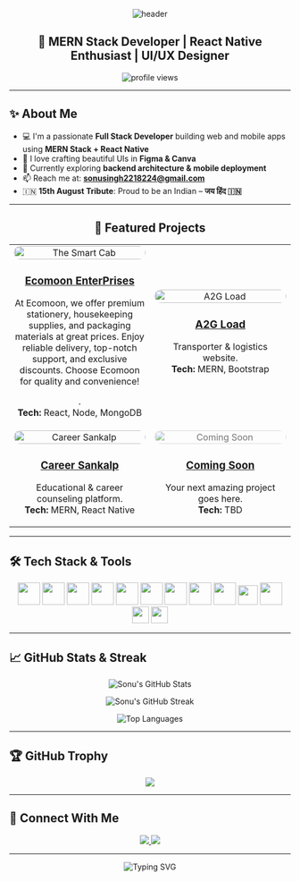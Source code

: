 <!-- Header Image -->
<p align="center">
  <img src="https://capsule-render.vercel.app/api?text=Hi%20there!%20I'm%20Sonu%20Singh&animation=fadeIn&type=waving&color=gradient&height=120" alt="header"/>
</p>

<h2 align="center">🚀 MERN Stack Developer | React Native Enthusiast | UI/UX Designer</h2>

<p align="center">
  <img src="https://komarev.com/ghpvc/?username=sonusingh2218224&label=Profile%20views&color=0e75b6&style=flat" alt="profile views"/>
</p>

---

## ✨ About Me

- 💻 I'm a passionate **Full Stack Developer** building web and mobile apps using **MERN Stack + React Native**
- 🎨 I love crafting beautiful UIs in **Figma & Canva**
- 🌱 Currently exploring **backend architecture & mobile deployment**
- 📫 Reach me at: **sonusingh2218224@gmail.com**
- 🇮🇳 **15th August Tribute**: Proud to be an Indian – **जय हिंद 🇮🇳**

---

<h2 align="center">🚀 Featured Projects</h2>

<table>
  <tr>
    <td align="center" width="50%">
      <a href="https://www.thesmartcab.in/" target="_blank">
        <img src="https://www.thesmartcab.in/logo192.png" alt="The Smart Cab" width="100%" style="border-radius: 15px;" />
        <h3>Ecomoon EnterPrises</h3>
      </a>
      <p>At Ecomoon, we offer premium stationery, housekeeping supplies, and packaging materials at great prices. Enjoy reliable delivery, top-notch support, and exclusive discounts. Choose Ecomoon for quality and convenience!

.<br/><strong>Tech:</strong> React, Node, MongoDB</p>
    </td>
    <td align="center" width="50%">
      <a href="https://a2gload.com/" target="_blank">
        <img src="https://res.cloudinary.com/dyg9hizdr/image/upload/v1754503101/github/ecomoon_tdeh1z.png" alt="A2G Load" width="100%" style="border-radius: 15px;" />
        <h3>A2G Load</h3>
      </a>
      <p>Transporter & logistics website.<br/><strong>Tech:</strong> MERN, Bootstrap</p>
    </td>
  </tr>
  <tr>
    <td align="center" width="50%">
      <a href="https://careersankalp.in/" target="_blank">
        <img src="https://res.cloudinary.com/dyg9hizdr/image/upload/v1754501913/github/Frame_1171276424_s9pemd.png" alt="Career Sankalp" width="100%" style="border-radius: 15px;" />
        <h3>Career Sankalp</h3>
      </a>
      <p>Educational & career counseling platform.<br/><strong>Tech:</strong> MERN, React Native</p>
    </td>
    <td align="center" width="50%">
      <a href="#" target="_blank">
        <img src="https://via.placeholder.com/600x350?text=Your+Next+Project" alt="Coming Soon" width="100%" style="border-radius: 15px; opacity: 0.6;" />
        <h3>Coming Soon</h3>
      </a>
      <p>Your next amazing project goes here.<br/><strong>Tech:</strong> TBD</p>
    </td>
  </tr>
</table>

---

## 🛠️ Tech Stack & Tools

<p align="center">
  <img src="https://cdn.jsdelivr.net/gh/devicons/devicon/icons/html5/html5-original.svg" width="40"/>
  <img src="https://cdn.jsdelivr.net/gh/devicons/devicon/icons/css3/css3-original.svg" width="40"/>
  <img src="https://cdn.jsdelivr.net/gh/devicons/devicon/icons/javascript/javascript-original.svg" width="40"/>
  <img src="https://cdn.jsdelivr.net/gh/devicons/devicon/icons/react/react-original.svg" width="40"/>
  <img src="https://cdn.jsdelivr.net/gh/devicons/devicon/icons/nodejs/nodejs-original.svg" width="40"/>
  <img src="https://cdn.jsdelivr.net/gh/devicons/devicon/icons/express/express-original.svg" width="40"/>
  <img src="https://cdn.jsdelivr.net/gh/devicons/devicon/icons/mongodb/mongodb-original.svg" width="40"/>
  <img src="https://cdn.jsdelivr.net/gh/devicons/devicon/icons/bootstrap/bootstrap-plain.svg" width="40"/>
  <img src="https://cdn.jsdelivr.net/gh/devicons/devicon/icons/sass/sass-original.svg" width="40"/>
  <img src="https://reactnative.dev/img/header_logo.svg" width="35"/>
  <img src="https://cdn.jsdelivr.net/gh/devicons/devicon/icons/photoshop/photoshop-line.svg" width="40"/>
  <img src="https://cdn.worldvectorlogo.com/logos/figma-1.svg" width="30"/>
  <img src="https://cdn.worldvectorlogo.com/logos/canva-1.svg" width="30"/>
</p>

---

## 📈 GitHub Stats & Streak

<p align="center">
  <img src="https://github-readme-stats.vercel.app/api?username=sonusingh2218224&show_icons=true&theme=default" alt="Sonu's GitHub Stats" />
</p>

<p align="center">
  <img src="https://github-readme-streak-stats.herokuapp.com/?user=sonusingh2218224&theme=default" alt="Sonu's GitHub Streak" />
</p>

<p align="center">
  <img src="https://github-readme-stats.vercel.app/api/top-langs?username=sonusingh2218224&show_icons=true&locale=en&layout=compact" alt="Top Languages" />
</p>

---

## 🏆 GitHub Trophy

<p align="center">
  <img src="https://github-profile-trophy.vercel.app/?username=sonusingh2218224&theme=flat&no-frame=true&margin-w=10" />
</p>

---

## 🤝 Connect With Me

<p align="center">
  <a href="https://www.linkedin.com/in/sonu-singh-8a9748181/" target="_blank">
    <img src="https://img.shields.io/badge/LinkedIn-Connect-blue?style=for-the-badge&logo=linkedin" />
  </a>
  <a href="mailto:sonusingh2218224@gmail.com">
    <img src="https://img.shields.io/badge/Gmail-Email-red?style=for-the-badge&logo=gmail" />
  </a>
</p>

---

<p align="center">
  <img src="https://readme-typing-svg.herokuapp.com?font=Fira+Code&size=22&duration=4000&pause=1000&center=true&width=440&lines=Thank+You+for+visiting+my+profile!;Keep+learning+and+keep+building!;जय+हिंद+🇮🇳" alt="Typing SVG" />
</p>
